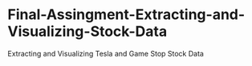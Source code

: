 # Final-Assingment-Extracting-and-Visualizing-Stock-Data
Extracting and Visualizing Tesla and Game Stop Stock Data
